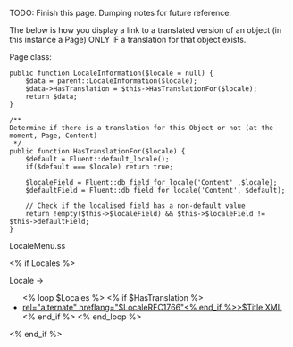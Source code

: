 TODO: Finish this page. Dumping notes for future reference.

The below is how you display a link to a translated version of an object (in this instance a Page) ONLY IF a translation for that object exists.


Page class:

    public function LocaleInformation($locale = null) {
        $data = parent::LocaleInformation($locale);
        $data->HasTranslation = $this->HasTranslationFor($locale);
        return $data;
    }

    /**
    Determine if there is a translation for this Object or not (at the moment, Page, Content)
     */
    public function HasTranslationFor($locale) {
        $default = Fluent::default_locale();
        if($default === $locale) return true;

        $localeField = Fluent::db_field_for_locale('Content' ,$locale);
        $defaultField = Fluent::db_field_for_locale('Content', $default);

        // Check if the localised field has a non-default value
        return !empty($this->$localeField) && $this->$localeField != $this->defaultField;
    }


LocaleMenu.ss

<% if Locales %>
<div class="left">Locale <span class="arrow">&rarr;</span>
	<nav class="primary">
		<ul>
            <% loop $Locales %>
                <% if $HasTranslation %>
                    <li class="$LinkingMode">
                        <a href="$Link.ATT" <% if $LinkingMode != 'invalid' %>rel="alternate" hreflang="$LocaleRFC1766"<% end_if %>>$Title.XML</a>
                    </li>
                <% end_if %>
            <% end_loop %>
		</ul>
	</nav>
</div>
<% end_if %>